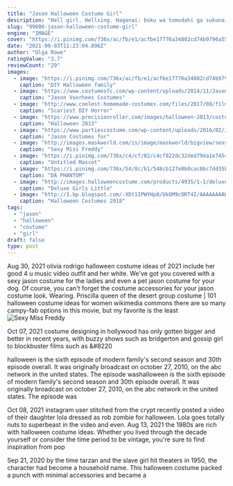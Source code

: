 ```yaml
---
title: "Jason Halloween Costume Girl"
description: "Hell girl. Hellsing. Haganai: boku wa tomodahi ga sukunai. Howl's moving castle. Halloween costume. Happy tree friends. Hori-san to miyamura-kun. Heart no kuni no alice: wonderfl wonder"
slug: "99606-jason-halloween-costume-girl"
engine: "IMAGE"
cover: "https://i.pinimg.com/736x/ac/fb/e1/acfbe17776a34802cd74b9796a559b7b.jpg"
date: "2021-09-03T11:23:04.896Z"
author: "Olga Rowe"
ratingValue: "3.7"
reviewCount: "29"
images:
  - image: "https://i.pinimg.com/736x/ac/fb/e1/acfbe17776a34802cd74b9796a559b7b.jpg"
    caption: "DIY Halloween family"
  - image: "https://www.costumesfc.com/wp-content/uploads/2014/11/Jason-Voorhees-Costume-for-Men.jpg"
    caption: "Jason Voorhees Costumes"
  - image: "http://www.coolest-homemade-costumes.com/files/2017/08/filmcostume3.jpg"
    caption: "Scariest DIY Horror"
  - image: "https://www.precisionroller.com/images/halloween-2013/costumes/costumes-1.jpg"
    caption: "Halloween 2013"
  - image: "https://www.partiescostume.com/wp-content/uploads/2016/02/Jason-Halloween-Costumes.jpg"
    caption: "Jason Costumes for"
  - image: "http://images.maskworld.com/is/image/maskworld/bigview/sexy-miss-freddy-krueger-costume--mw-106389-1.jpg"
    caption: "Sexy Miss Freddy"
  - image: "https://i.pinimg.com/736x/c4/cf/82/c4cf822dc32ded794a1e7454c7dba108.jpg"
    caption: "Untitled Mascot"
  - image: "https://i.pinimg.com/736x/54/8c/b1/548cb127e0b0cac6bc7dd35b18a6b7e2--cool-cosplay-cosplay-girls.jpg"
    caption: "DA PHANTOM"
  - image: "http://images.halloweencostume.com/products/4935/1-1/deluxe-girls-little-red-riding-hood-costume.jpg"
    caption: "Deluxe Girls Little"
  - image: "http://3.bp.blogspot.com/-XDt1IPWYHp0/UkOM9cORT4I/AAAAAAAAH5M/MD5hjzjh0Nw/s640/kids-breaking-bad-heisenberg-costume.jpeg"
    caption: "Halloween Costumes 2018"
tags:
  - "jason"
  - "halloween"
  - "costume"
  - "girl"
draft: false
type: post
---
```


Aug 30, 2021 olivia rodrigo halloween costume ideas of 2021 include her good 4 u music video outfit and her white. We've got you covered with a sexy jason costume for the ladies and even a pet jason costume for your dog. Of course, you can't forget the costume accessories for your jason costume look. Wearing. Priscilla queen of the desert group costume | 101 halloween costume ideas for women wikimedia commons there are so many campy-fab options in this movie, but my favorite is the least
![Sexy Miss Freddy](http://images.maskworld.com/is/image/maskworld/bigview/sexy-miss-freddy-krueger-costume--mw-106389-1.jpg "Sexy Miss Freddy")

Oct 07, 2021 costume designing in hollywood has only gotten bigger and better in recent years, with buzzy shows such as bridgerton and gossip girl to blockbuster films such as &amp;#8220
<!--inArticleAds-->

<!--galleryOne-->

halloween is the sixth episode of modern family's second season and 30th episode overall. It was originally broadcast on october 27, 2010, on the abc network in the united states. The episode washalloween is the sixth episode of modern family's second season and 30th episode overall. It was originally broadcast on october 27, 2010, on the abc network in the united states. The episode was
<!--inArticleAds-->

<!--galleryTwo-->

Oct 08, 2021 instagram user stitched from the crypt recently posted a video of their daughter lola dressed as rob zombie for halloween. Lola goes totally nuts to superbeast in the video and even. Aug 13, 2021 the 1980s are rich with halloween costume ideas. Whether you lived through the decade yourself or consider the time period to be vintage, you're sure to find inspiration from pop
<!--galleryThree-->

Sep 21, 2020 by the time tarzan and the slave girl hit theaters in 1950, the character had become a household name. This halloween costume packed a punch with minimal accessories and became a